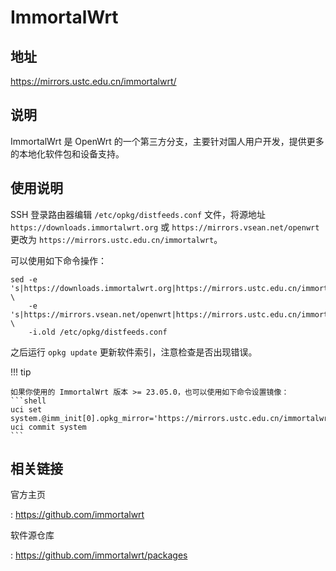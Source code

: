 # ImmortalWrt

## 地址

<https://mirrors.ustc.edu.cn/immortalwrt/>

## 说明

ImmortalWrt 是 OpenWrt 的一个第三方分支，主要针对国人用户开发，提供更多的本地化软件包和设备支持。

## 使用说明

SSH 登录路由器编辑 `/etc/opkg/distfeeds.conf` 文件，将源地址 `https://downloads.immortalwrt.org` 或 `https://mirrors.vsean.net/openwrt` 更改为 `https://mirrors.ustc.edu.cn/immortalwrt`。

可以使用如下命令操作：

```shell
sed -e 's|https://downloads.immortalwrt.org|https://mirrors.ustc.edu.cn/immortalwrt|g' \
    -e 's|https://mirrors.vsean.net/openwrt|https://mirrors.ustc.edu.cn/immortalwrt|g' \
    -i.old /etc/opkg/distfeeds.conf
```

之后运行 `opkg update` 更新软件索引，注意检查是否出现错误。

!!! tip

    如果你使用的 ImmortalWrt 版本 >= 23.05.0，也可以使用如下命令设置镜像：
    ```shell
    uci set system.@imm_init[0].opkg_mirror='https://mirrors.ustc.edu.cn/immortalwrt'
    uci commit system
    ```

## 相关链接

官方主页

:   <https://github.com/immortalwrt>

软件源仓库

:   <https://github.com/immortalwrt/packages>
